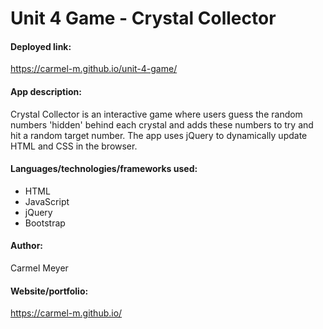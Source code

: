 # Unit 4 Game - Crystal Collector

#### Deployed link:
https://carmel-m.github.io/unit-4-game/

#### App description:
Crystal Collector is an interactive game where users guess the random numbers 'hidden' behind each crystal and adds these numbers to try and hit a random target number. The app uses jQuery to dynamically update HTML and CSS in the browser.

#### Languages/technologies/frameworks used:
* HTML
* JavaScript
* jQuery
* Bootstrap

#### Author:
Carmel Meyer

#### Website/portfolio:
https://carmel-m.github.io/